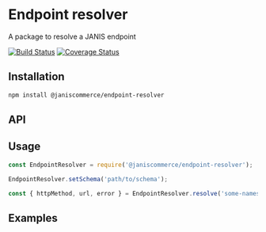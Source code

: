 # Endpoint resolver

A package to resolve a JANIS endpoint

[![Build Status](https://travis-ci.org/janis-commerce/endpoint-resolver.svg?branch=master)](https://travis-ci.org/janis-commerce/endpoint-resolver)
[![Coverage Status](https://coveralls.io/repos/github/janis-commerce/endpoint-resolver/badge.svg?branch=master)](https://coveralls.io/github/janis-commerce/endpoint-resolver?branch=master)

## Installation
```sh
npm install @janiscommerce/endpoint-resolver
```

## API


## Usage
```js
const EndpointResolver = require('@janiscommerce/endpoint-resolver');

EndpointResolver.setSchema('path/to/schema');

const { httpMethod, url, error } = EndpointResolver.resolve('some-namespace', 'some-method');
```

## Examples
